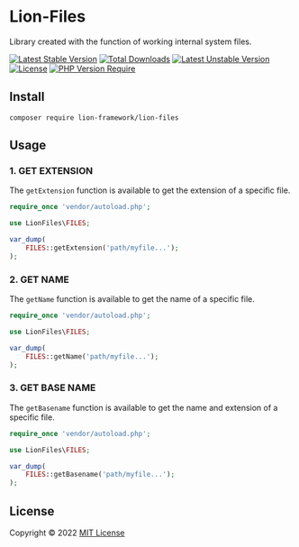 # Lion-Files
Library created with the function of working internal system files.

[![Latest Stable Version](http://poser.pugx.org/lion-framework/lion-files/v)](https://packagist.org/packages/lion-framework/lion-files) [![Total Downloads](http://poser.pugx.org/lion-framework/lion-files/downloads)](https://packagist.org/packages/lion-framework/lion-files) [![Latest Unstable Version](http://poser.pugx.org/lion-framework/lion-files/v/unstable)](https://packagist.org/packages/lion-framework/lion-files) [![License](http://poser.pugx.org/lion-framework/lion-files/license)](https://packagist.org/packages/lion-framework/lion-files) [![PHP Version Require](http://poser.pugx.org/lion-framework/lion-files/require/php)](https://packagist.org/packages/lion-framework/lion-files)

## Install
```
composer require lion-framework/lion-files
```

## Usage
### 1. GET EXTENSION
The `getExtension` function is available to get the extension of a specific file.
```php
require_once 'vendor/autoload.php';

use LionFiles\FILES;

var_dump(
	FILES::getExtension('path/myfile...');
);
```

### 2. GET NAME
The `getName` function is available to get the name of a specific file.
```php
require_once 'vendor/autoload.php';

use LionFiles\FILES;

var_dump(
	FILES::getName('path/myfile...');
);
```

### 3. GET BASE NAME
The `getBasename` function is available to get the name and extension of a specific file.
```php
require_once 'vendor/autoload.php';

use LionFiles\FILES;

var_dump(
	FILES::getBasename('path/myfile...');
);
```

## License
Copyright © 2022 [MIT License](https://github.com/Sleon4/Lion-Files/blob/main/LICENSE)